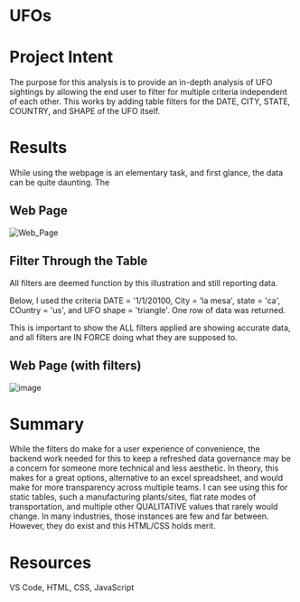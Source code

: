 # UFOs #

# Project Intent

The purpose for this analysis is to provide an in-depth analysis of UFO sightings by allowing the end user to filter for multiple criteria independent of each other.  This works by adding table filters for the DATE, CITY, STATE, COUNTRY, and SHAPE of the UFO itself.

# Results

While using the webpage is an elementary task, and first glance, the data can be quite daunting.  The 

## Web Page ##

![Web_Page](https://user-images.githubusercontent.com/8845050/175466059-7b92a8ec-89cc-4f43-8c79-d76187c63959.PNG)

## Filter Through the Table ##

All filters are deemed function by this illustration and still reporting data.

Below, I used the criteria DATE = '1/1/20100, City = 'la mesa', state = 'ca', COuntry = 'us', and UFO shape = 'triangle'.
One row of data was returned.

This is important to show the ALL filters applied are showing accurate data, and all filters are IN FORCE doing what they are supposed to.

## Web Page (with filters) ##

![image](https://user-images.githubusercontent.com/8845050/175466526-25a3f03e-345f-4722-9cfe-75a5f0b2f792.png)

# Summary #

While the filters do make for a user experience of convenience, the backend work needed for this to keep a refreshed data governance may be a concern for someone more technical and less aesthetic.  In theory, this makes for a great options, alternative to an excel spreadsheet, and would make for more transparency across multiple teams.  I can see using this for static tables, such a manufacturing plants/sites, flat rate modes of transportation, and multiple other QUALITATIVE values that rarely would change.   In many industries, those instances are few and far between.  However, they do exist and this HTML/CSS holds merit.

# Resources #

VS Code, HTML, CSS, JavaScript
